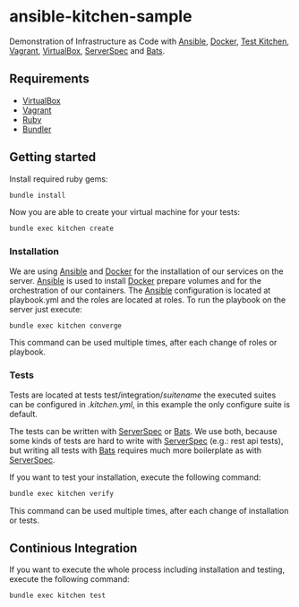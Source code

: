 # ansible-kitchen-sample

Demonstration of Infrastructure as Code with [Ansible](https://www.ansible.com/), [Docker](https://www.docker.com/), [Test Kitchen](http://kitchen.ci/), [Vagrant](https://www.vagrantup.com/), [VirtualBox](https://www.virtualbox.org/), [ServerSpec](http://serverspec.org/) and [Bats](https://github.com/sstephenson/bats).

## Requirements

* [VirtualBox](https://www.virtualbox.org/)
* [Vagrant](https://www.vagrantup.com/)
* [Ruby](https://www.ruby-lang.org)
* [Bundler](http://bundler.io)

## Getting started

Install required ruby gems:

```bash
bundle install
```

Now you are able to create your virtual machine for your tests:

```bash
bundle exec kitchen create
```

### Installation

We are using [Ansible](https://www.ansible.com/) and [Docker](https://www.docker.com/)
for the installation of our services on the server. [Ansible](https://www.ansible.com/) is
used to install [Docker](https://www.docker.com/) prepare volumes and for the 
orchestration of our containers. The [Ansible](https://www.ansible.com/) configuration is
located at playbook.yml and the roles are located at roles. To run the playbook on 
the server just execute:

```bash
bundle exec kitchen converge
```

This command can be used multiple times, after each change of roles or playbook.

### Tests

Tests are located at tests test/integration/*suitename* the executed 
suites can be configured in _.kitchen.yml_, in this example the only 
configure suite is default.

The tests can be written with [ServerSpec](http://serverspec.org/) or 
[Bats](https://github.com/sstephenson/bats). We use both, because some
kinds of tests are hard to write with [ServerSpec](http://serverspec.org/)
(e.g.: rest api tests), but writing all tests with [Bats](https://github.com/sstephenson/bats)
requires much more boilerplate as with [ServerSpec](http://serverspec.org/).

If you want to test your installation, execute the following command:

```bash
bundle exec kitchen verify
```

This command can be used multiple times, after each change of installation or tests.

## Continious Integration

If you want to execute the whole process including installation and testing,
execute the following command:

```bash
bundle exec kitchen test
```
